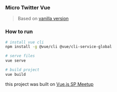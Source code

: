 ### Micro Twitter Vue

> Based on [vanilla version](https://github.com/igorhalfeld/micro-twitter)

### How to run

```sh
# install vue cli
npm install -g @vue/cli @vue/cli-service-global

# serve files
vue serve

# build project
vue build
```

this project was built on [Vue.js SP Meetup](https://www.meetup.com/vuejssp/events/263568719/)